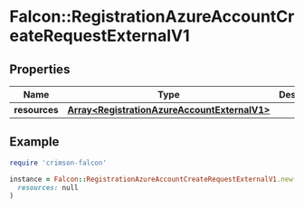 # Falcon::RegistrationAzureAccountCreateRequestExternalV1

## Properties

| Name | Type | Description | Notes |
| ---- | ---- | ----------- | ----- |
| **resources** | [**Array&lt;RegistrationAzureAccountExternalV1&gt;**](RegistrationAzureAccountExternalV1.md) |  |  |

## Example

```ruby
require 'crimson-falcon'

instance = Falcon::RegistrationAzureAccountCreateRequestExternalV1.new(
  resources: null
)
```

